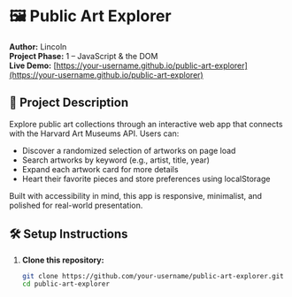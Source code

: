 # 🖼️ Public Art Explorer

**Author:** Lincoln  
**Project Phase:** 1 – JavaScript & the DOM  
**Live Demo:** [https://your-username.github.io/public-art-explorer](https://your-username.github.io/public-art-explorer)

## 📖 Project Description

Explore public art collections through an interactive web app that connects with the Harvard Art Museums API. Users can:
- Discover a randomized selection of artworks on page load
- Search artworks by keyword (e.g., artist, title, year)
- Expand each artwork card for more details
- Heart their favorite pieces and store preferences using localStorage

Built with accessibility in mind, this app is responsive, minimalist, and polished for real-world presentation.

## 🛠️ Setup Instructions

1. **Clone this repository:**
   ```bash
   git clone https://github.com/your-username/public-art-explorer.git
   cd public-art-explorer
